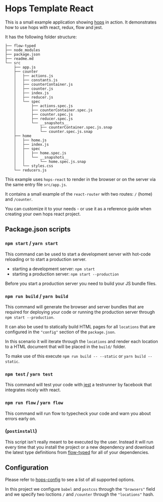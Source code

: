 # Hops Template React

This is a small example application showing [hops](https://github.com/xing/hops) in action.
It demonstrates how to use hops with react, redux, flow and jest.

It has the following folder structure:
```
├── flow-typed
├── node_modules
├── package.json
├── readme.md
└── src
    ├── app.js
    ├── counter
    │   ├── actions.js
    │   ├── constants.js
    │   ├── counterContainer.js
    │   ├── counter.js
    │   ├── index.js
    │   ├── reducer.js
    │   └── spec
    │       ├── actions.spec.js
    │       ├── counterContainer.spec.js
    │       ├── counter.spec.js
    │       ├── reducer.spec.js
    │       └── __snapshots__
    │           ├── counterContainer.spec.js.snap
    │           └── counter.spec.js.snap
    ├── home
    │   ├── home.js
    │   ├── index.js
    │   ├── spec
    │   │   ├── home.spec.js
    │   │   └── __snapshots__
    │   │       └── home.spec.js.snap
    │   └── styles.css
    └── reducers.js
```

This example uses `hops-react` to render in the browser or on the server via the same entry file `src/app.js`.

It contains a small example of the `react-router` with two routes: `/` (home) and `/counter`.

You can customize it to your needs - or use it as a reference guide when creating your own hops react project.


## Package.json scripts

### `npm start` / `yarn start`

This command can be used to start a development server with hot-code reloading or to start a production server.

* starting a development server: `npm start`
* starting a production server: `npm start --production`

Before you start a production server you need to build your JS bundle files.


### `npm run build` / `yarn build`

This command will generate the browser and server bundles that are required for deploying your code or running the production server through `npm start --production`.

It can also be used to statically build HTML pages for all `locations` that are configured in the `"config"` section of the `package.json`.

In this scenario it will iterate through the `locations` and render each location to a HTML document that will be placed in the `build/` folder.

To make use of this execute `npm run build -- --static` or `yarn build --static`.


### `npm test` / `yarn test`

This command will test your code with [jest](https://facebook.github.io/jest/) a testrunner by facebook that integrates nicely with react.


### `npm run flow` / `yarn flow`

This command will run flow to typecheck your code and warn you about errors early on.


### (`postinstall`)

This script isn't really meant to be executed by the user. Instead it will run every time that you install the project or a new dependency and download the latest type definitions from [flow-typed](https://github.com/flowtype/flow-typed) for all of your dependencies.


## Configuration

Please refer to [hops-config](https://github.com/xing/hops/tree/master/packages/config) to see a list of all supported options.

In this project we configure `babel` and `postcss` through the `"browsers"` field and we specify two loctions `/` and `/counter` through the `"locations"` hash.
